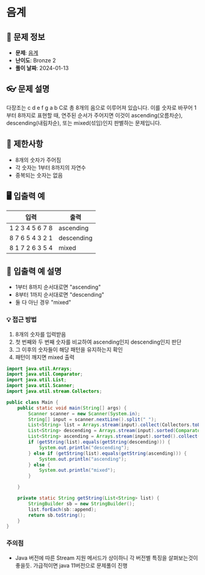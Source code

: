 # 음계

## 📌 문제 정보
- **문제**: [음계](https://www.acmicpc.net/problem/2920)
- **난이도**: Bronze 2
- **풀이 날짜**: 2024-01-13

## 👓 문제 설명
다장조는 c d e f g a b C로 총 8개의 음으로 이루어져 있습니다. 이를 숫자로 바꾸어 1부터 8까지로 표현할 때, 연주된 순서가 주어지면 이것이 ascending(오름차순), descending(내림차순), 또는 mixed(섞임)인지 판별하는 문제입니다.

## 🚫 제한사항
- 8개의 숫자가 주어짐
- 각 숫자는 1부터 8까지의 자연수
- 중복되는 숫자는 없음

## 🖥️ 입출력 예
| 입력 | 출력 |
|------|------|
| 1 2 3 4 5 6 7 8 | ascending |
| 8 7 6 5 4 3 2 1 | descending |
| 8 1 7 2 6 3 5 4 | mixed |

## 📝 입출력 예 설명
- 1부터 8까지 순서대로면 "ascending"
- 8부터 1까지 순서대로면 "descending"
- 둘 다 아닌 경우 "mixed"

### 💡 접근 방법
1. 8개의 숫자를 입력받음
2. 첫 번째와 두 번째 숫자를 비교하여 ascending인지 descending인지 판단
3. 그 이후의 숫자들이 해당 패턴을 유지하는지 확인
4. 패턴이 깨지면 mixed 출력

```java
import java.util.Arrays;
import java.util.Comparator;
import java.util.List;
import java.util.Scanner;
import java.util.stream.Collectors;

public class Main {
	public static void main(String[] args) {
		Scanner scanner = new Scanner(System.in);
		String[] input = scanner.nextLine().split(" ");
		List<String> list = Arrays.stream(input).collect(Collectors.toList());
		List<String> descending = Arrays.stream(input).sorted(Comparator.reverseOrder()).collect(Collectors.toList());
		List<String> ascending = Arrays.stream(input).sorted().collect(Collectors.toList());
		if (getString(list).equals(getString(descending))) {
			System.out.println("descending");
		} else if (getString(list).equals(getString(ascending))) {
			System.out.println("ascending");
		} else {
			System.out.println("mixed");
		}

	}

	private static String getString(List<String> list) {
		StringBuilder sb = new StringBuilder();
		list.forEach(sb::append);
		return sb.toString();
	}
}

```

### 주의점
- Java 버전에 따른 Stream 지원 메서드가 상이하니 각 버전별 특징을 살펴보는것이 좋을듯. 가급적이면 java 11버전으로 문제풀이 진행